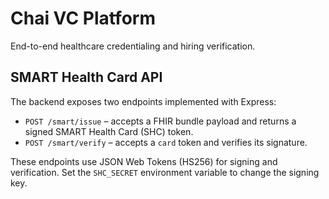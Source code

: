 # Chai VC Platform

End-to-end healthcare credentialing and hiring verification.

## SMART Health Card API

The backend exposes two endpoints implemented with Express:

- `POST /smart/issue` – accepts a FHIR bundle payload and returns a signed SMART Health Card (SHC) token.
- `POST /smart/verify` – accepts a `card` token and verifies its signature.

These endpoints use JSON Web Tokens (HS256) for signing and verification. Set the `SHC_SECRET` environment variable to change the signing key.

